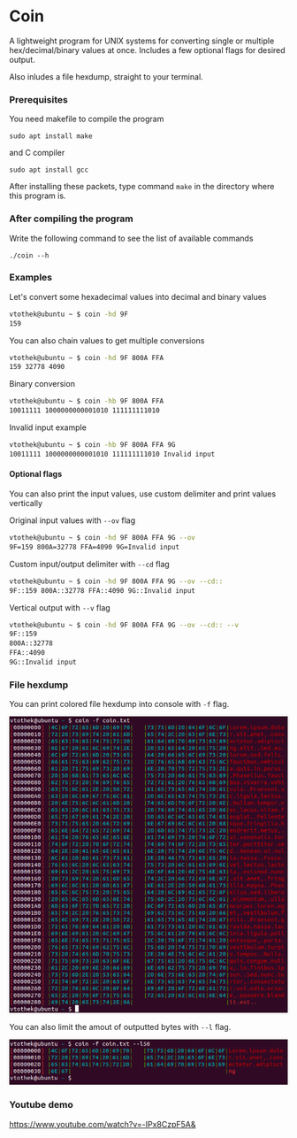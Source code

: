 # Coin

A lightweight program for UNIX systems for converting single or multiple hex/decimal/binary values at once. Includes a few optional flags for desired output. 

Also inludes a file hexdump, straight to your terminal.


### Prerequisites
You need makefile to compile the program
```
sudo apt install make
```
and C compiler
```
sudo apt install gcc
```
After installing these packets, type command ```make``` in the directory where this program is.
### After compiling the program

Write the following command to see the list of available commands
```
./coin --h
```

### Examples

Let's convert some hexadecimal values into decimal and binary values

``` bash
vtothek@ubuntu ~ $ coin -hd 9F
159 
```
You can also chain values to get multiple conversions 
``` bash
vtothek@ubuntu ~ $ coin -hd 9F 800A FFA
159 32778 4090
```
Binary conversion
``` bash
vtothek@ubuntu ~ $ coin -hb 9F 800A FFA
10011111 1000000000001010 111111111010 
```
Invalid input example 
``` bash
vtothek@ubuntu ~ $ coin -hb 9F 800A FFA 9G
10011111 1000000000001010 111111111010 Invalid input 
```

#### Optional flags
You can also print the input values, use custom delimiter and print values vertically

Original input values with `--ov` flag
``` bash
vtothek@ubuntu ~ $ coin -hd 9F 800A FFA 9G --ov
9F=159 800A=32778 FFA=4090 9G=Invalid input 
```

Custom input/output delimiter with `--cd` flag
``` bash
vtothek@ubuntu ~ $ coin -hd 9F 800A FFA 9G --ov --cd::
9F::159 800A::32778 FFA::4090 9G::Invalid input
```

Vertical output with `--v` flag
``` bash
vtothek@ubuntu ~ $ coin -hd 9F 800A FFA 9G --ov --cd:: --v
9F::159 
800A::32778 
FFA::4090 
9G::Invalid input
```

### File hexdump 

You can print colored file hexdump into console with `-f` flag.   

![Coin hexdump](/coin_file.png)

You can also limit the amout of outputted bytes with `--l` flag.

![Coin hexdump bytes limited](/coin_file_limited.png)

### Youtube demo
https://www.youtube.com/watch?v=-IPx8CzpF5A&
